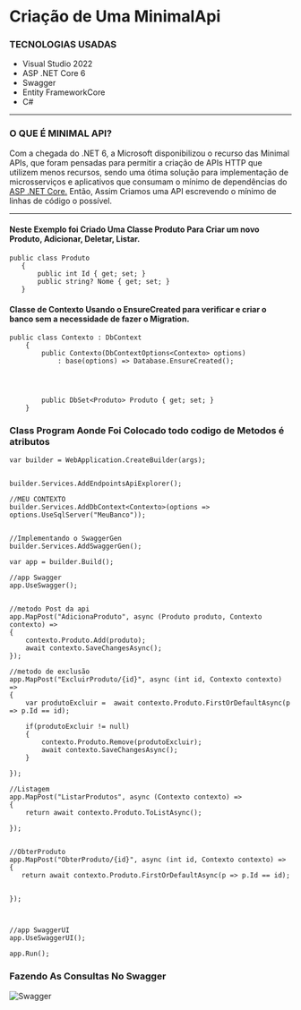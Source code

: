 # Criação de Uma MinimalApi

### TECNOLOGIAS USADAS

* Visual Studio 2022
* ASP .NET Core 6
* Swagger
* Entity FrameworkCore
* C#


---

### O QUE É MINIMAL API?

Com a chegada do .NET 6, a Microsoft disponibilizou o recurso das Minimal APIs, que foram pensadas para permitir a criação de APIs HTTP que utilizem menos recursos, sendo uma ótima solução para implementação de microsserviços e aplicativos que consumam o mínimo de dependências do
[ASP .NET Core.](https://docs.microsoft.com/pt-br/aspnet/core/?view=aspnetcore-6.0) 
Então, Assim Criamos uma API  escrevendo o mínimo de linhas de código o possível.


------
#### Neste Exemplo foi Criado Uma Classe Produto Para Criar um novo Produto, Adicionar, Deletar, Listar.

 ```
 public class Produto
    {
        public int Id { get; set; }
        public string? Nome { get; set; }
    }
 ```
 
 
 #### Classe de Contexto Usando o EnsureCreated para verificar e criar o banco sem a necessidade de fazer o Migration.
 
```
public class Contexto : DbContext
    {
        public Contexto(DbContextOptions<Contexto> options)
            : base(options) => Database.EnsureCreated();
        

        

        public DbSet<Produto> Produto { get; set; }
    }

```

### Class Program Aonde Foi Colocado todo codigo de Metodos é atributos

```
var builder = WebApplication.CreateBuilder(args);


builder.Services.AddEndpointsApiExplorer();

//MEU CONTEXTO
builder.Services.AddDbContext<Contexto>(options =>
options.UseSqlServer("MeuBanco"));


//Implementando o SwaggerGen
builder.Services.AddSwaggerGen();

var app = builder.Build();

//app Swagger
app.UseSwagger();


//metodo Post da api
app.MapPost("AdicionaProduto", async (Produto produto, Contexto contexto) =>
{
    contexto.Produto.Add(produto);
    await contexto.SaveChangesAsync();
});

//metodo de exclusão
app.MapPost("ExcluirProduto/{id}", async (int id, Contexto contexto) =>
{
    var produtoExcluir =  await contexto.Produto.FirstOrDefaultAsync(p => p.Id == id);

    if(produtoExcluir != null)
    {
        contexto.Produto.Remove(produtoExcluir);
        await contexto.SaveChangesAsync();
    }
    
});

//Listagem
app.MapPost("ListarProdutos", async (Contexto contexto) =>
{
    return await contexto.Produto.ToListAsync();

});


//ObterProduto
app.MapPost("ObterProduto/{id}", async (int id, Contexto contexto) =>
{
   return await contexto.Produto.FirstOrDefaultAsync(p => p.Id == id);


});



//app SwaggerUI
app.UseSwaggerUI();

app.Run();
```
### Fazendo As Consultas No Swagger

![Swagger](https://user-images.githubusercontent.com/83560879/164003184-bf81fc21-c2a7-4d1e-8ed1-54b518133116.png)
